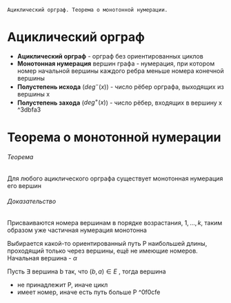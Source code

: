 	Ациклический орграф. Теорема о монотонной нумерации.
# Ациклический орграф
- **Ациклический орграф** - орграф без ориентированных циклов
- **Монотонная нумерация** вершин графа - нумерация, при котором номер начальной вершины каждого ребра меньше номера конечной вершины
- **Полустепень исхода** ($deg^-(x)$) - число рёбер орграфа, выходящих из вершины x
- **Полустепень захода** ($deg^+(x)$) - число рёбер, входящих в вершину x ^3dbfa3

# Теорема о монотонной нумерации
###### Теорема
Для любого ациклического орграфа существует монотонная нумерация его вершин
###### Доказательство
Присваиваются номера вершинам в порядке возрастания, $1, \dots, k$, таким образом уже частичная нумерация монотонна

Выбирается какой-то ориентированный путь P наибольшей длины, проходящий только через вершины, ещё не имеющие номеров. Начальная вершина - $\alpha$

Пусть $\exists$ вершина b так, что $(b,a) \in E$ , тогда вершина
- не принадлежит P, иначе цикл
- имеет номер, иначе есть путь больше P ^0f0cfe